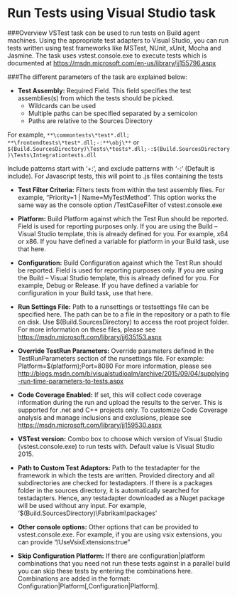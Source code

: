 # Run Tests using Visual Studio task

###Overview
VSTest task can be used to run tests on Build agent machines. Using the appropriate test adapters to Visual Studio, you can run tests written using test frameworks like MSTest, NUnit, xUnit, Mocha and Jasmine. The task uses vstest.console.exe to execute tests which is documented at https://msdn.microsoft.com/en-us/library/jj155796.aspx 

###The different parameters of the task are explained below:

- **Test Assembly:** Required Field. This field specifies the test assemblies(s) from which the tests should be picked. 
	*	Wildcards can be used
	*	Multiple paths can be specified separated by a semicolon
	*	Paths are relative to the Sources Directory

For example, `**\commontests\*test*.dll; **\frontendtests\*test*.dll;-:**\obj\**` or `$(Build.SourcesDirectory)\Tests\*tests*.dll;-:$(Build.SourcesDirectory)\Tests\Integrationtests.dll`

Include patterns start with ‘+:’, and exclude patterns with ‘-:’ (Default is include). For Javascript tests, this will point to .js files containing the tests

- **Test Filter Criteria:**	Filters tests from within the test assembly files. For example, “Priority=1 | Name=MyTestMethod”. This option works the same way as the console option /TestCaseFilter of vstest.console.exe

- **Platform:**	Build Platform against which the Test Run should be reported. Field is used for reporting purposes only. If you are using the Build – Visual Studio template, this is already defined for you. For example, x64 or x86. If you have defined a variable for platform in your Build task, use that here.

- **Configuration:**	Build Configuration against which the Test Run should be reported. Field is used for reporting purposes only. If you are using the Build – Visual Studio template, this is already defined for you. For example, Debug or Release. If you have defined a variable for configuration in your Build task, use that here.

- **Run Settings File:**	Path to a runsettings or testsettings file can be specified here. The path can be to a file in the repository or a path to file on disk. Use $(Build.SourcesDirectory) to access the root project folder. For more information on these files, please see https://msdn.microsoft.com/library/jj635153.aspx

- **Override TestRun Parameters:**	Override parameters defined in the TestRunParameters section of the runsettings file. For example: Platform=$(platform);Port=8080
For more information, please see http://blogs.msdn.com/b/visualstudioalm/archive/2015/09/04/supplying-run-time-parameters-to-tests.aspx

- **Code Coverage Enabled:**	If set, this will collect code coverage information during the run and upload the results to the server. This is supported for .net and C++ projects only. To customize Code Coverage analysis and manage inclusions and exclusions, please see https://msdn.microsoft.com/library/jj159530.aspx
	
- **VSTest version:**	Combo box to choose which version of Visual Studio (vstest.console.exe) to run tests with. Default value is Visual Studio 2015.
	
- **Path to Custom Test Adaptors:**	Path to the testadapter for the framework in which the tests are written. Provided directory and all subdirectories are checked for testadapters. If there is a packages folder in the sources directory, it is automatically searched for testadapters. Hence, any testadapter downloaded as a Nuget package will be used without any input. For example, ‘$(Build.SourcesDirectory)\Fabrikam\packages’

- **Other console options:**	Other options that can be provided to vstest.console.exe. For example, if you are using vsix extensions, you can provide “/UseVsixExtensions:true”

- **Skip Configuration Platform:**	If there are configuration|platform combinations that you need not run these tests against in a parallel build you can skip these tests by entering the combinations here. Combinations are added in the format: Configuration|Platform[,Configuration|Platform].   

